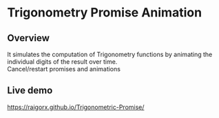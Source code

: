 # Trigonometry Promise Animation

## Overview

It simulates the computation of Trigonometry functions by animating the individual digits of the result over time.  
Cancel/restart promises and animations

## Live demo

https://raigorx.github.io/Trigonometric-Promise/
